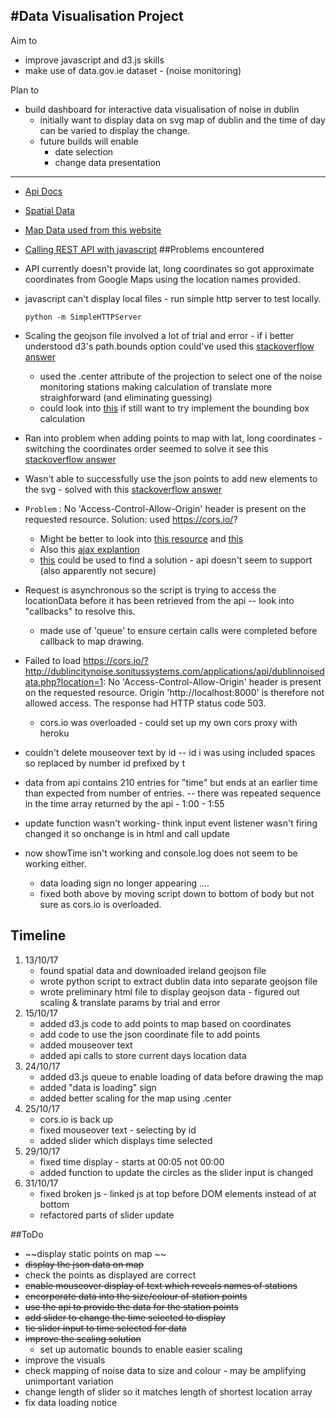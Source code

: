 #Data Visualisation Project
-------

Aim to

* improve javascript and d3.js skills
* make use of data.gov.ie dataset - (noise monitoring)

Plan to

* build dashboard for interactive data visualisation of noise in dublin
	* initially want to display data on svg map of dublin and the time of day can be varied to display the change.
	* future builds will enable
		- date selection
		- change data presentation

---

* [Api Docs](http://dublincitynoise.sonitussystems.com/applications/api/api-doc.html)
* [Spatial Data](http://libguides.ucd.ie/gisguide/FindSpatialData)
* [Map Data used from this website](https://www.townlands.ie/page/download/)
* [Calling REST API with javascript](https://stackoverflow.com/questions/247483/http-get-request-in-javascript) 
##Problems encountered

* API currently doesn't provide lat, long coordinates so got approximate coordinates from Google Maps using the location names provided.
* javascript can't display local files - run simple http server to test locally.


	```
	python -m SimpleHTTPServer 
	``` 



* Scaling the geojson file involved a lot of trial and error - if i better understood d3's path.bounds option could've used this [stackoverflow answer](https://stackoverflow.com/questions/14492284/center-a-map-in-d3-given-a-geojson-object)
	* used the .center attribute of the projection to select one of the noise monitoring stations making calculation of translate more straighforward (and eliminating guessing) 	
	* could look into [this](http://mikefowler.me/journal/2014/06/10/drawing-geojson-in-a-canvas) if still want to try implement the bounding box calculation

* Ran into problem when adding points to map with lat, long coordinates - switching the coordinates order seemed to solve it see this [stackoverflow answer](https://stackoverflow.com/questions/20987535/plotting-points-on-a-map-with-d3)

* Wasn't able to successfully use the json points to add new elements to the svg - solved with this [stackoverflow answer ](https://stackoverflow.com/questions/21562417/bars-not-appending-in-the-dom-with-d3-js-barchart)

* ```Problem``` :  No 'Access-Control-Allow-Origin' header is present on the requested resource. Solution: used https://cors.io/?
	* Might be better to look into 	[this resource](https://www.html5rocks.com/en/tutorials/cors/) and [this](https://enable-cors.org/client.html)
	* Also this [ajax explantion](https://www.kirupa.com/html5/making_http_requests_js.htm)
	* [this](https://github.com/d3/d3-plugins/tree/master/jsonp) could be used to find a solution - api doesn't seem to support (also apparently not secure)
	
*  Request is asynchronous so the script is trying to access the locationData before it has been retrieved from the api -- look into "callbacks" to resolve this.
	* made use of 'queue' to ensure certain calls were completed before callback to map drawing.	  


* Failed to load https://cors.io/?http://dublincitynoise.sonitussystems.com/applications/api/dublinnoisedata.php?location=1: No 'Access-Control-Allow-Origin' header is present on the requested resource. Origin 'http://localhost:8000' is therefore not allowed access. The response had HTTP status code 503.
	* cors.io was overloaded - could set up my own cors proxy with heroku

* couldn't delete mouseover text by id -- id i was using included spaces so replaced by number id prefixed by t

* data from api contains 210 entries for "time" but ends at an earlier time than expected from number of entries. -- there was repeated sequence in the time array returned by the api - 1:00 - 1:55

* update function wasn't working- think input event listener wasn't firing changed it so onchange is in html and call update

* now showTime isn't working and console.log does not seem to be working either.
	* data loading sign no longer appearing .... 
 	* fixed both above by moving script down to bottom of body but not sure as cors.io is overloaded.
	
## Timeline
1. 13/10/17
	* found spatial data and downloaded ireland geojson file
	* wrote python script to extract dublin data into separate geojson file
	* wrote preliminary html file to display geojson data - figured out scaling & translate params by trial and error
2. 15/10/17
	* added d3.js code to add points to map based on coordinates 
	* add code to use the json coordinate file to add points
	* added mouseover text
	* added api calls to store current days location data
3. 24/10/17
	* added d3.js queue to enable loading of data before drawing the map
	* added "data is loading" sign
	* added better scaling for the map using .center
4. 25/10/17
	* cors.io is back up
	* fixed mouseover text - selecting by id
	* added slider which displays time selected
5. 29/10/17
	* fixed time display - starts at 00:05 not 00:00 
	* added function to update the circles as the slider input is changed
6. 31/10/17
	* fixed broken js - linked js at top before DOM elements instead of at bottom
	* refactored parts of slider update
	
##ToDo

* ~~display static points on map ~~
* ~~display the json data on map~~
* check the points as displayed are correct
* ~~enable mouseover display of text which reveals names of stations~~
* ~~encorporate data into the size/colour of station points~~
* ~~use the api to provide the data for the station points~~
* ~~add slider to change the time selected to display~~
* ~~tie slider input to time selected for data~~
* ~~improve the scaling solution~~
	* set up automatic bounds to enable easier scaling 
* improve the visuals
* check mapping of noise data to size and colour - may be amplifying unimportant variation
* change length of slider so it matches length of shortest location array
* fix data loading notice



	